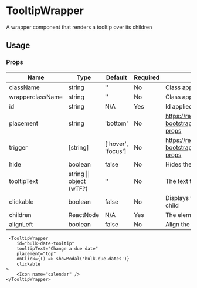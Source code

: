 # TooltipWrapper
A wrapper component that renders a tooltip over its children

## Usage
### Props

| Name                  | Type          | Default       | Required | Description                                         |
| --------------------- |-------------- | ------------- | -------- |---------------------------------------------------- |
| className             | string        | ''            | No       | Class applied to the Tooltip                        |
| wrapperclassName      | string        | ''            | No       | Class applied to the child wrapping <span>          |
| id                    | string        | N/A           | Yes      | Id applied to the tooltip                           |
| placement             | string        | 'bottom'      | No       | https://react-bootstrap.github.io/components/overlays/#overlay-props          |
| trigger               | [string]      | ['hover', 'focus'] | No       | https://react-bootstrap.github.io/components/overlays/#overlay-props          |
| hide                  | boolean       | false         | No       | Hides the tooltip                                   |
| tooltipText           | string \|\| object (wTF?)| ''   | No       | The text to display above the tooltip               |
| clickable             | boolean       | false         | No       | Displays the cursor as a pointer over the tooltips child  |
| children              | ReactNode     | N/A           | Yes      | The elements to display the tooltip over  |
| alignLeft              | boolean     | false           | No      | Align the content to the left of the wrapper  |

```
 <TooltipWrapper 
    id="bulk-date-tooltip" 
    tooltipText="Change a due date" 
    placement="top" 
    onClick={() => showModal('bulk-due-dates')}
    clickable          
>
    <Icon name="calendar" />
</TooltipWrapper>
```
